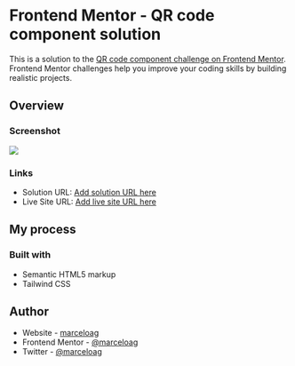 # Frontend Mentor - QR code component solution

This is a solution to the [QR code component challenge on Frontend Mentor](https://www.frontendmentor.io/challenges/qr-code-component-iux_sIO_H). Frontend Mentor challenges help you improve your coding skills by building realistic projects.

## Overview

### Screenshot

![](./screenshot.jpg)

### Links

- Solution URL: [Add solution URL here](https://your-solution-url.com)
- Live Site URL: [Add live site URL here](https://your-live-site-url.com)

## My process

### Built with

- Semantic HTML5 markup
- Tailwind CSS

## Author

- Website - [marceloag](https://www.marceloag.cl)
- Frontend Mentor - [@marceloag](https://www.frontendmentor.io/profile/marceloag)
- Twitter - [@marceloag](https://www.twitter.com/marceloag)
